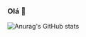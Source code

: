 ### Olá 👋

![Anurag's GitHub stats](https://github-readme-stats.vercel.app/api?username=yuri-barbosa21&show_icons=true&theme=gruvbox)
